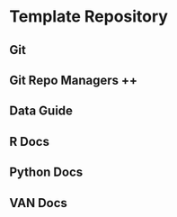 # Template Repository

## Git 

## Git Repo Managers ++  

## Data Guide 

## R Docs

## Python Docs

## VAN Docs

